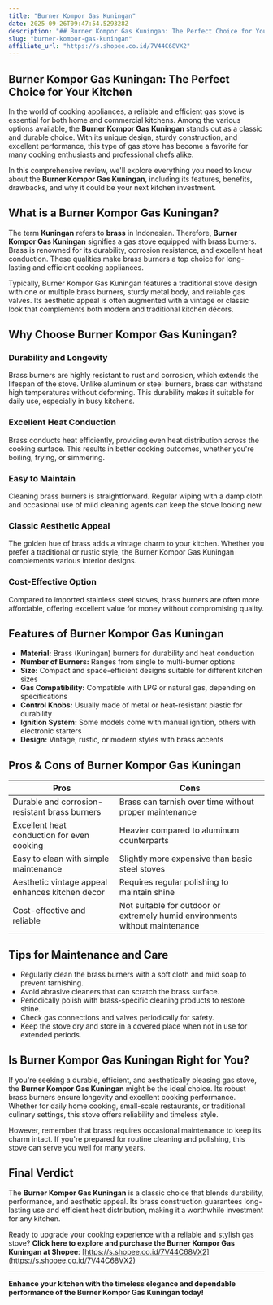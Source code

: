 ```yaml
---
title: "Burner Kompor Gas Kuningan"
date: 2025-09-26T09:47:54.529328Z
description: "## Burner Kompor Gas Kuningan: The Perfect Choice for Your Kitchen..."
slug: "burner-kompor-gas-kuningan"
affiliate_url: "https://s.shopee.co.id/7V44C68VX2"
---
```

## Burner Kompor Gas Kuningan: The Perfect Choice for Your Kitchen

In the world of cooking appliances, a reliable and efficient gas stove is essential for both home and commercial kitchens. Among the various options available, the **Burner Kompor Gas Kuningan** stands out as a classic and durable choice. With its unique design, sturdy construction, and excellent performance, this type of gas stove has become a favorite for many cooking enthusiasts and professional chefs alike.

In this comprehensive review, we'll explore everything you need to know about the **Burner Kompor Gas Kuningan**, including its features, benefits, drawbacks, and why it could be your next kitchen investment.

## What is a Burner Kompor Gas Kuningan?

The term **Kuningan** refers to **brass** in Indonesian. Therefore, **Burner Kompor Gas Kuningan** signifies a gas stove equipped with brass burners. Brass is renowned for its durability, corrosion resistance, and excellent heat conduction. These qualities make brass burners a top choice for long-lasting and efficient cooking appliances.

Typically, Burner Kompor Gas Kuningan features a traditional stove design with one or multiple brass burners, sturdy metal body, and reliable gas valves. Its aesthetic appeal is often augmented with a vintage or classic look that complements both modern and traditional kitchen décors.

## Why Choose Burner Kompor Gas Kuningan?

### Durability and Longevity

Brass burners are highly resistant to rust and corrosion, which extends the lifespan of the stove. Unlike aluminum or steel burners, brass can withstand high temperatures without deforming. This durability makes it suitable for daily use, especially in busy kitchens.

### Excellent Heat Conduction

Brass conducts heat efficiently, providing even heat distribution across the cooking surface. This results in better cooking outcomes, whether you're boiling, frying, or simmering.

### Easy to Maintain

Cleaning brass burners is straightforward. Regular wiping with a damp cloth and occasional use of mild cleaning agents can keep the stove looking new.

### Classic Aesthetic Appeal

The golden hue of brass adds a vintage charm to your kitchen. Whether you prefer a traditional or rustic style, the Burner Kompor Gas Kuningan complements various interior designs.

### Cost-Effective Option

Compared to imported stainless steel stoves, brass burners are often more affordable, offering excellent value for money without compromising quality.

## Features of Burner Kompor Gas Kuningan

- **Material:** Brass (Kuningan) burners for durability and heat conduction
- **Number of Burners:** Ranges from single to multi-burner options
- **Size:** Compact and space-efficient designs suitable for different kitchen sizes
- **Gas Compatibility:** Compatible with LPG or natural gas, depending on specifications
- **Control Knobs:** Usually made of metal or heat-resistant plastic for durability
- **Ignition System:** Some models come with manual ignition, others with electronic starters
- **Design:** Vintage, rustic, or modern styles with brass accents

## Pros & Cons of Burner Kompor Gas Kuningan

| **Pros**                               | **Cons**                                 |
|----------------------------------------|------------------------------------------|
| Durable and corrosion-resistant brass burners | Brass can tarnish over time without proper maintenance |
| Excellent heat conduction for even cooking | Heavier compared to aluminum counterparts |
| Easy to clean with simple maintenance | Slightly more expensive than basic steel stoves |
| Aesthetic vintage appeal enhances kitchen decor | Requires regular polishing to maintain shine |
| Cost-effective and reliable | Not suitable for outdoor or extremely humid environments without maintenance |

## Tips for Maintenance and Care

- Regularly clean the brass burners with a soft cloth and mild soap to prevent tarnishing.
- Avoid abrasive cleaners that can scratch the brass surface.
- Periodically polish with brass-specific cleaning products to restore shine.
- Check gas connections and valves periodically for safety.
- Keep the stove dry and store in a covered place when not in use for extended periods.

## Is Burner Kompor Gas Kuningan Right for You?

If you're seeking a durable, efficient, and aesthetically pleasing gas stove, the **Burner Kompor Gas Kuningan** might be the ideal choice. Its robust brass burners ensure longevity and excellent cooking performance. Whether for daily home cooking, small-scale restaurants, or traditional culinary settings, this stove offers reliability and timeless style.

However, remember that brass requires occasional maintenance to keep its charm intact. If you're prepared for routine cleaning and polishing, this stove can serve you well for many years.

## Final Verdict

The **Burner Kompor Gas Kuningan** is a classic choice that blends durability, performance, and aesthetic appeal. Its brass construction guarantees long-lasting use and efficient heat distribution, making it a worthwhile investment for any kitchen.

Ready to upgrade your cooking experience with a reliable and stylish gas stove? **Click here to explore and purchase the Burner Kompor Gas Kuningan at Shopee**: [https://s.shopee.co.id/7V44C68VX2](https://s.shopee.co.id/7V44C68VX2)

---

**Enhance your kitchen with the timeless elegance and dependable performance of the Burner Kompor Gas Kuningan today!**